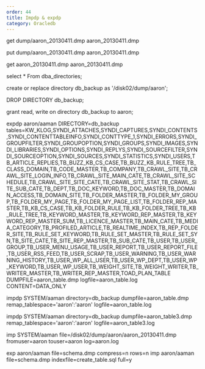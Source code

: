 ```yaml
---
order: 44
title: Impdp & expdp
category: Oracledb
---
```


get dump/aaron_20130411.dmp aaron_20130411.dmp


put dump/aaron_20130411.dmp aaron_20130411.dmp





get aaron_20130411.dmp aaron_20130411.dmp



select * From dba_directories;



create or replace directory db_backup as '/disk02/dump/aaron';

DROP DIRECTORY db_backup;

grant read, write on directory db_backup to aaron;



expdp aaron/aaman DIRECTORY=db_backup tables=KW_KLOG,SYNDI_ATTACHES,SYNDI_CAPTURES,SYNDI_CONTENTS,SYNDI_CONTENTTABLEINFO,SYNDI_CONTTYPE_1,SYNDI_ERRORS,SYNDI_GROUPFILTER,SYNDI_GROUPOPTION,SYNDI_GROUPS,SYNDI_IMAGES,SYNDI_LIBRARIES,SYNDI_OPTIONS,SYNDI_REPLYS,SYNDI_SOURCEFILTER,SYNDI_SOURCEOPTION,SYNDI_SOURCES,SYNDI_STATISTICS,SYNDI_USERS,TB_ARTICLE_REPLIES,TB_BUZZ_KB_CS_CASE,TB_BUZZ_KB_RULE_TREE,TB_CLASS_DOMAIN,TB_CODE_MASTER,TB_COMPANY,TB_CRAWL_SITE,TB_CRAWL_SITE_LOGIN_INFO,TB_CRAWL_SITE_MAIN_CATE,TB_CRAWL_SITE_SCHEDULE,TB_CRAWL_SITE_SITE_CATE,TB_CRAWL_SITE_STAT,TB_CRAWL_SITE_SUB_CATE,TB_DEPT,TB_DOC_KEYWORD,TB_DOC_MASTER,TB_DOMAIN_ACCESS,TB_DOMAIN_SITE,TB_FOLDER_MASTER,TB_FOLDER_MY_GROUP,TB_FOLDER_MY_PAGE,TB_FOLDER_MY_PAGE_LIST,TB_FOLDER_REP_MASTER,TB_KB_CS_CASE,TB_KB_FOLDER_RULE,TB_KB_FOLDER_TREE,TB_KB_RULE_TREE,TB_KEYWORD_MASTER,TB_KEYWORD_REP_MASTER,TB_KEYWORD_REP_MASTER_SUM,TB_LICENCE_MASTER,TB_MAIN_CATE,TB_MEDIA_CATEGORY,TB_PROFILED_ARTICLE,TB_REALTIME_INDEX,TB_REP_FOLDER_SITE,TB_RULE_SET_KEYWORD,TB_RULE_SET_MASTER,TB_RULE_SET_SYN,TB_SITE_CATE,TB_SITE_REP_MASTER,TB_SUB_CATE,TB_USER,TB_USER_GROUP,TB_USER_MENU_USAGE,TB_USER_REPORT,TB_USER_REPORT_FILE,TB_USER_RSS_FEED,TB_USER_SCRAP,TB_USER_WARNING,TB_USER_WARNING_HISTORY,TB_USER_WP_ALL_USER,TB_USER_WP_DEPT,TB_USER_WP_KEYWORD,TB_USER_WP_USER,TB_WEIGHT_SITE,TB_WEIGHT_WRITER,TB_WRITER_MASTER,TB_WRITER_REP_MASTER,TOAD_PLAN_TABLE DUMPFILE=aaron_table.dmp logfile=aaron_table.log CONTENT=DATA_ONLY

impdp SYSTEM/aaman directory=db_backup dumpfile=aaron_table.dmp remap_tablespace='aaron':'aaron' logfile=aaron_table.log

impdp SYSTEM/aaman directory=db_backup dumpfile=aaron_table3.dmp remap_tablespace='aaron':'aaron' logfile=aaron_table3.log


imp SYSTEM/aaman file=/disk02/dump/aaron/aaron_20130411.dmp fromuser=aaron touser=aaron log=aaron.log



exp aaron/aaman file=schema.dmp compress=n rows=n
imp aaron/aaman file=schema.dmp indexfile=create_table.sql full=y 

